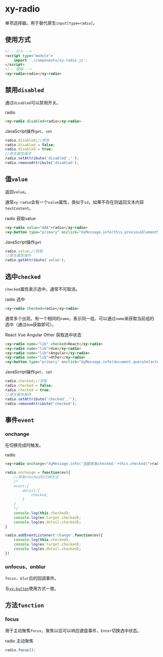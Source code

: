 # xy-radio

单项选择器。用于替代原生`input[type=radio]`。

## 使用方式

```html
<!-- 引入 -->
<script type="module">
    import './components/xy-radio.js';
</script>
<!-- 使用 -->
<xy-radio>radio</xy-radio>
```

## 禁用`disabled`

通过`disabled`可以禁用开关。

<xy-radio disabled>radio</xy-radio>
<xy-switch checked onchange="this.previousElementSibling.disabled = this.checked;"></xy-switch>

```html
<xy-radio disabled>radio</xy-radio>
```

JavaScript操作`get`、`set`

```js
radio.disabled;//获取
radio.disabled = false;
radio.disabled = true;
//原生属性操作
radio.setAttribute('disabled','');
radio.removeAttribute('disabled');
```

## 值`value`

返回`value`。

通常`xy-radio`会有一个`value`属性，类似于`id`，如果不存在则返回文本内容`textContent`。

<xy-radio value="AAA">radio</xy-radio>
<xy-button type="primary" onclick="XyMessage.info(this.previousElementSibling.value)">获取value</xy-button>

```html
<xy-radio value="AAA">radio</xy-radio>
<xy-button type="primary" onclick="XyMessage.info(this.previousElementSibling.value)">获取value</xy-button>
```

JavaScript操作`get`

```js
radio.value;//获取
//原生属性操作
radio.getAttribute('value');
```

## 选中`checked`

`checked`属性表示选中，通常不可取消。

<xy-radio>radio</xy-radio>
<xy-button type="primary" onclick="this.previousElementSibling.checked = true;">选中</xy-button>

```html
<xy-radio checked>radio</xy-radio>
```

通常多个出现，有一个相同的`name`，表示同一组，可以通过`name`来获取当前组的选中（通过`dom`获取即可）。

<xy-radio name="lib" checked>React</xy-radio>
<xy-radio name="lib">Vue</xy-radio>
<xy-radio name="lib">Angular</xy-radio>
<xy-radio name="lib">Other</xy-radio>
<xy-button type="primary" onclick="XyMessage.info(document.querySelector('xy-radio[name=lib][checked]').value)">获取选中状态</xy-button>

```html
<xy-radio name="lib" checked>React</xy-radio>
<xy-radio name="lib">Vue</xy-radio>
<xy-radio name="lib">Angular</xy-radio>
<xy-radio name="lib">Other</xy-radio>
<xy-button type="primary" onclick="XyMessage.info(document.querySelector('xy-radio[name=lib][checked]').value)">获取选中状态</xy-button>
```


JavaScript操作`get`、`set`

```js
radio.checked;//获取
radio.checked = false;
radio.checked = true;
//原生属性操作
radio.setAttribute('checked','');
radio.removeAttribute('checked');
```

## 事件`event`

### onchange

在切换完成时触发。

<xy-radio onchange="XyMessage.info('当前状态checked:'+this.checked)">radio</xy-radio>

```html
<xy-radio onchange="XyMessage.info('当前状态checked:'+this.checked)">radio</xy-radio>
```

```js
radio.onchange = function(ev){
    //获取checked的几种方式
    /*
    event:{
        detail:{
            checked,
        }
    }
    */
    console.log(this.checked);
    console.log(ev.target.checked);
    console.log(ev.detail.checked);
}

radio.addEventListener('change',function(ev){
    console.log(this.checked);
    console.log(ev.target.checked);
    console.log(ev.detail.checked);
})
```

### onfocus、onblur

`focus`、`blur`后的回调事件。

与[`xy-button`](xy-button?id=onfocus、onblur)使用方式一致。

## 方法`function`

### focus

用于主动聚焦`focus`，聚焦以后可以响应键盘事件，`Enter`切换选中状态。

<xy-radio onchange="XyMessage.info('当前状态checked:'+this.checked)">radio</xy-radio>
<xy-button type="primary" onfocus="XyMessage.info('focus')" onclick="this.previousElementSibling.focus()">主动聚焦</xy-button>

```js
radio.focus();
```